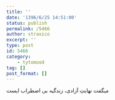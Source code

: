 ```yaml
---
title: ''
date: '1396/6/25 14:51:00'
status: publish
permalink: /5466
author: straxico
excerpt: ''
type: post
id: 5466
category:
    - tytomood
tag: []
post_format: []
---
```

میگفت نهایتِ آزادی، زندگیه بی اضطراب ایست